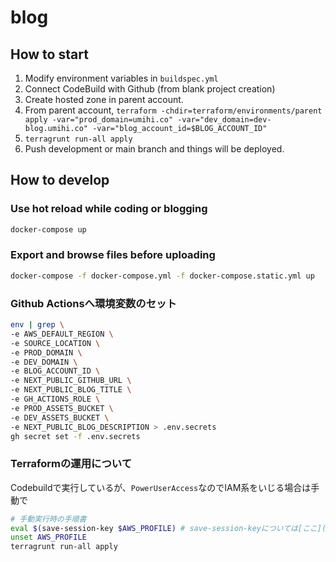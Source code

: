 # blog

## How to start

1. Modify environment variables in `buildspec.yml`
1. Connect CodeBuild with Github (from blank project creation)
1. Create hosted zone in parent account.
1. From parent account, `terraform -chdir=terraform/environments/parent apply -var="prod_domain=umihi.co" -var="dev_domain=dev-blog.umihi.co" -var="blog_account_id=$BLOG_ACCOUNT_ID"`
1. `terragrunt run-all apply`
1. Push development or main branch and things will be deployed.

## How to develop

### Use hot reload while coding or blogging

```bash
docker-compose up
```

### Export and browse files before uploading

```bash
docker-compose -f docker-compose.yml -f docker-compose.static.yml up
```

### Github Actionsへ環境変数のセット

```bash
env | grep \
-e AWS_DEFAULT_REGION \
-e SOURCE_LOCATION \
-e PROD_DOMAIN \
-e DEV_DOMAIN \
-e BLOG_ACCOUNT_ID \
-e NEXT_PUBLIC_GITHUB_URL \
-e NEXT_PUBLIC_BLOG_TITLE \
-e GH_ACTIONS_ROLE \
-e PROD_ASSETS_BUCKET \
-e DEV_ASSETS_BUCKET \
-e NEXT_PUBLIC_BLOG_DESCRIPTION > .env.secrets
gh secret set -f .env.secrets
```

### Terraformの運用について

Codebuildで実行しているが、`PowerUserAccess`なのでIAM系をいじる場合は手動で

```bash
# 手動実行時の手順書
eval $(save-session-key $AWS_PROFILE) # save-session-keyについては[ここ](https://github.com/umihico/dotfiles/blob/e18d72381800bc84f54c407a5fae1e4fcd0545a5/.functions.sh)を参照
unset AWS_PROFILE
terragrunt run-all apply
```
